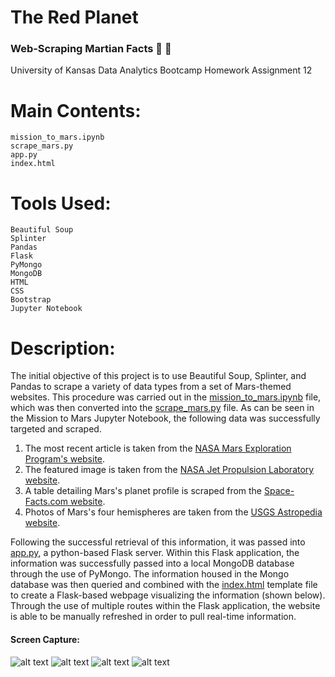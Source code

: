 # The Red Planet
### Web-Scraping Martian Facts 🚀 🔭
University of Kansas Data Analytics Bootcamp Homework Assignment 12

# Main Contents:
    mission_to_mars.ipynb
    scrape_mars.py
    app.py
    index.html
# Tools Used:
    Beautiful Soup
    Splinter
    Pandas
    Flask
    PyMongo
    MongoDB
    HTML
    CSS
    Bootstrap
    Jupyter Notebook

# Description:

The initial objective of this project is to use Beautiful Soup, Splinter, and Pandas to scrape a variety of data types from a set of Mars-themed websites. This procedure was carried out in the [mission_to_mars.ipynb](https://github.com/blhawkins/theRedPlanet/blob/main/mission_to_mars.ipynb) file, which was then converted into the [scrape_mars.py](https://github.com/blhawkins/theRedPlanet/blob/main/scrape_mars.py) file. As can be seen in the Mission to Mars Jupyter Notebook, the following data was successfully targeted and scraped.
1. The most recent article is taken from the [NASA Mars Exploration Program's website](https://mars.nasa.gov/news/?page=0&per_page=40&order=publish_date+desc%2Ccreated_at+desc&search=&category=19%2C165%2C184%2C204&blank_scope=Latest).
2. The featured image is taken from the [NASA Jet Propulsion Laboratory website](https://www.jpl.nasa.gov/spaceimages/?search=&category=Mars).
3. A table detailing Mars's planet profile is scraped from the [Space-Facts.com website](https://space-facts.com/mars/).
4. Photos of Mars's four hemispheres are taken from the [USGS Astropedia website](https://astrogeology.usgs.gov/search/results?q=hemisphere+enhanced&k1=target&v1=Mars).

Following the successful retrieval of this information, it was passed into [app.py](https://github.com/blhawkins/theRedPlanet/blob/main/app.py), a python-based Flask server. Within this Flask application, the information was successfully passed into a local MongoDB database through the use of PyMongo. The information housed in the Mongo database was then queried and combined with the [index.html](https://github.com/blhawkins/theRedPlanet/blob/main/templates/index.html) template file to create a Flask-based webpage visualizing the information (shown below). Through the use of multiple routes within the Flask application, the website is able to be manually refreshed in order to pull real-time information.

#### Screen Capture:
![alt text](https://github.com/blhawkins/theRedPlanet/blob/main/Screenshots/screenshot1.png 'Screenshot 1 [Top of Page]')
![alt text](https://github.com/blhawkins/theRedPlanet/blob/main/Screenshots/screenshot2.png 'Screenshot 2')
![alt text](https://github.com/blhawkins/theRedPlanet/blob/main/Screenshots/screenshot3.png 'Screenshot 3')
![alt text](https://github.com/blhawkins/theRedPlanet/blob/main/Screenshots/screenshot4.png 'Screenshot 4 [Bottom of Page]')
